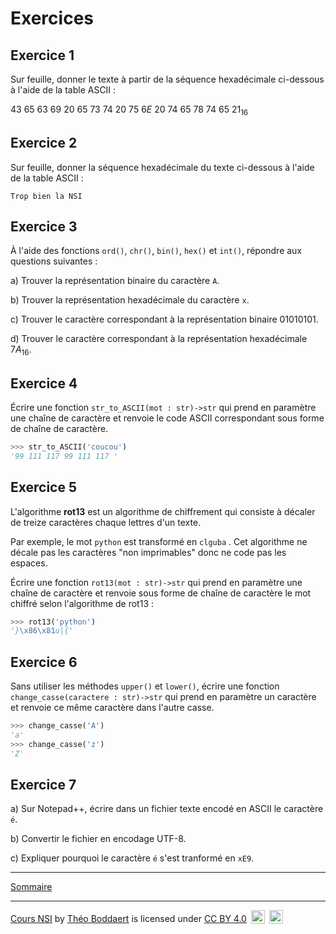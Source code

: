 # Exercices

## Exercice 1

Sur feuille, donner le texte à partir de la séquence hexadécimale ci-dessous à l'aide de la table ASCII :

$43$ $65$ $63$ $69$ $20$ $65$ $73$ $74$ $20$ $75$ $6E$ $20$ $74$ $65$ $78$ $74$ $65$ $21_{16}$ 

## Exercice 2

Sur feuille, donner la séquence hexadécimale du texte ci-dessous à l'aide de la table ASCII :

`Trop bien la NSI`

## Exercice 3

À l'aide des fonctions `ord()`, `chr()`, `bin()`, `hex()` et `int()`, répondre aux questions suivantes :

a) Trouver la représentation binaire du caractère `A`.

b) Trouver la représentation hexadécimale du caractère `x`.

c) Trouver le caractère correspondant à la représentation binaire $01010101$.

d) Trouver le caractère correspondant à la représentation hexadécimale $7A_{16}$.

## Exercice 4

Écrire une fonction ``str_to_ASCII(mot : str)->str`` qui prend en paramètre une chaîne de caractère et renvoie le code ASCII correspondant sous forme de chaîne de caractère.

```python
>>> str_to_ASCII('coucou')
'99 111 117 99 111 117 '
```

## Exercice 5

L'algorithme **rot13** est un algorithme de chiffrement qui consiste à décaler de treize caractères chaque lettres d'un texte.

Par exemple, le mot ``python`` est transformé en ``clguba`` . Cet algorithme ne décale pas les caractères "non imprimables" donc ne code pas les espaces.

Écrire une fonction ``rot13(mot : str)->str`` qui prend en paramètre une chaîne de caractère et renvoie sous forme de chaîne de caractère le mot chiffré selon l'algorithme de rot13 :

```python
>>> rot13('python')
'}\x86\x81u|{'
```

## Exercice 6

Sans utiliser les méthodes `upper()` et `lower()`, écrire une fonction ``change_casse(caractere : str)->str`` qui prend en paramètre un caractère et renvoie ce même caractère dans l'autre casse.

```python
>>> change_casse('A')
'a'
>>> change_casse('z')
'Z'
```

## Exercice 7

a) Sur Notepad++, écrire dans un fichier texte encodé en ASCII le caractère `é`.

b) Convertir le fichier en encodage UTF-8.

c) Expliquer pourquoi le caractère `é` s'est tranformé en `xE9`.

__________________

[Sommaire](./../../README.md)

___________

<p xmlns:cc="http://creativecommons.org/ns#" xmlns:dct="http://purl.org/dc/terms/"><a property="dct:title" rel="cc:attributionURL" href="https://github.com/boddaert/nsi">Cours NSI</a> by <a rel="cc:attributionURL dct:creator" property="cc:attributionName" href="https://github.com/boddaert">Théo Boddaert</a> is licensed under <a href="https://creativecommons.org/licenses/by/4.0/?ref=chooser-v1" target="_blank" rel="license noopener noreferrer" style="display:inline-block;">CC BY 4.0</a>  <img style="height:22px!important;margin-left:3px;vertical-align:text-bottom;" src="https://mirrors.creativecommons.org/presskit/icons/cc.svg?ref=chooser-v1" alt="">  <img style="height:22px!important;margin-left:3px;vertical-align:text-bottom;" src="https://mirrors.creativecommons.org/presskit/icons/by.svg?ref=chooser-v1" alt=""></p> 